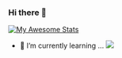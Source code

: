 ### Hi there 👋
[![My Awesome Stats](https://awesome-github-stats.azurewebsites.net/user-stats/Abyj269?cardType=octocat&theme=vue-dark&showIcons=false)](https://git.io/awesome-stats-card)
- 🌱 I’m currently learning ...
![](https://komarev.com/ghpvc/?username=your-Abyj269&color=dc143c)
<!--
**Abyj269/Abyj269** is a ✨ _special_ ✨ repository because its `README.md` (this file) appears on your GitHub profile.

Here are some ideas to get you started:

- 🔭 I’m currently working on ...

- 👯 I’m looking to collaborate on ...
- 🤔 I’m looking for help with ...
- 💬 Ask me about ...
- 📫 How to reach me: ...
- 😄 Pronouns: ...
- ⚡ Fun fact: ...
-->

